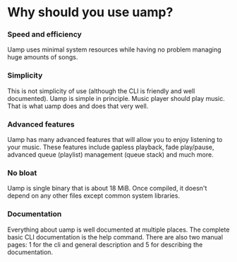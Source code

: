 # Why should you use uamp?

### Speed and efficiency

Uamp uses minimal system resources while having no problem managing huge
amounts of songs.

### Simplicity

This is not simplicity of use (although the CLI is friendly and well
documented). Uamp is simple in principle. Music player should play music. That
is what uamp does and does that very well.

### Advanced features

Uamp has many advanced features that will allow you to enjoy listening to your
music. These features include gapless playback, fade play/pause, advanced queue
(playlist) management (queue stack) and much more.

### No bloat

Uamp is single binary that is about 18 MiB. Once compiled, it doesn't depend on
any other files except common system libraries.

### Documentation

Everything about uamp is well documented at multiple places. The complete basic
CLI documentation is the help command. There are also two manual pages: 1 for
the cli and general description and 5 for describing the documentation.
